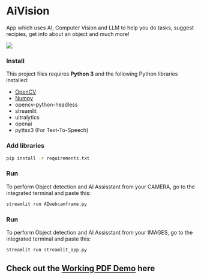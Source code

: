 # AiVision
App which uses AI, Computer Vision and LLM to help you do tasks, suggest recipies, get info about an object and much more!

![](https://github.com/shaikamirgh/aivision/blob/main/AiVisionGIF.gif)

### Install

This project files requires **Python 3** and the following Python libraries installed:

- [OpenCV](https://opencv.org/)
- [Numpy](http://numpy.org/)
- opencv-python-headless
- streamlit
- ultralytics
- openai 
- pyttsx3         (For Text-To-Speech)


### Add libraries

```bash
pip install -r requirements.txt
```  

### Run
To perform Object detection and AI Assisstant from your CAMERA, go to the integrated terminal and paste this:

```bash
streamlit run AIwebcamframe.py
```  

### Run
To perform Object detection and AI Assisstant from your IMAGES, go to the integrated terminal and paste this:

```bash
streamlit run streamlit_app.py
```  



## Check out the [Working PDF Demo](https://github.com/shaikamirgh/aivision/blob/main/Demo_image_upload_ai.pdf) here